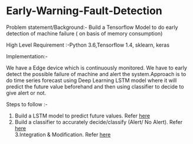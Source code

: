 # Early-Warning-Fault-Detection  
Problem statement/Background:- Build a Tensorflow Model to do early detection of machine failure ( on basis of memory consumption)  

High Level Requirement :-Python 3.6,Tensorflow 1.4, sklearn, keras  

Implementation:-  

We have a Edge device which is continuously monitored. We have to early detect the possible failure of machine and alert the system.Approach is to do time series forecast using Deep Learning LSTM model where it will  predict the future value beforehand and then using classifier to decide to give alert or not.  

Steps to follow :-  

1. Build a LSTM model to predict future values. Refer  [here](https://github.com/RonakDedhiya/Early-Warning-Fault-Detection/tree/master/Time%20Series%20Forecst-LSTM)  
2. Build a classifier to accurately decide/classify (Alert/ No Alert). Refer [here](https://github.com/RonakDedhiya/Early-Warning-Fault-Detection/tree/master/Logistic%20Classifier)  
3.Integration & Modification. Refer [here](https://github.com/RonakDedhiya/Early-Warning-Fault-Detection/tree/master/Fault%20Prediction)
